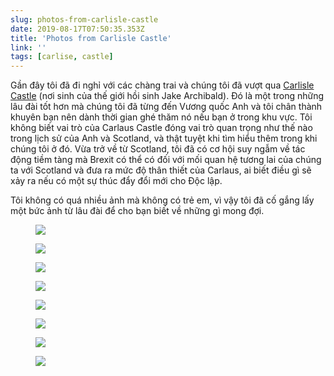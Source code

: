 ```yaml
---
slug: photos-from-carlisle-castle
date: 2019-08-17T07:50:35.353Z
title: 'Photos from Carlisle Castle'
link: ''
tags: [carlise, castle]
---
```


Gần đây tôi đã đi nghỉ với các chàng trai và chúng tôi đã vượt qua [Carlisle Castle](>https://en.wikipedia.org/wiki/Carlisle_Castle) (nơi sinh của thế giới hồi sinh Jake Archibald). Đó là một trong những lâu đài tốt hơn mà chúng tôi đã từng đến Vương quốc Anh và tôi chân thành khuyên bạn nên dành thời gian ghé thăm nó nếu bạn ở trong khu vực. Tôi không biết vai trò của Carlaus Castle đóng vai trò quan trọng như thế nào trong lịch sử của Anh và Scotland, và thật tuyệt khi tìm hiểu thêm trong khi chúng tôi ở đó. Vừa trở về từ Scotland, tôi đã có cơ hội suy ngẫm về tác động tiềm tàng mà Brexit có thể có đối với mối quan hệ tương lai của chúng ta với Scotland và đưa ra mức độ thân thiết của Carlaus, ai biết điều gì sẽ xảy ra nếu có một sự thúc đẩy đổi mới cho Độc lập.

Tôi không có quá nhiều ảnh mà không có trẻ em, vì vậy tôi đã cố gắng lấy một bức ảnh từ lâu đài để cho bạn biết về những gì mong đợi.

<figure><img src="/images/2019-08-17-photos-from-carlisle-castle-0.jpeg"></figure>

<figure><img src="/images/2019-08-17-photos-from-carlisle-castle-1.jpeg"></figure>

<figure><img src="/images/2019-08-17-photos-from-carlisle-castle-2.jpeg"></figure>

<figure><img src="/images/2019-08-17-photos-from-carlisle-castle-3.jpeg"></figure>

<figure><img src="/images/2019-08-17-photos-from-carlisle-castle-4.jpeg"></figure>

<figure><img src="/images/2019-08-17-photos-from-carlisle-castle-5.jpeg"></figure>

<figure><img src="/images/2019-08-17-photos-from-carlisle-castle-6.jpeg"></figure>

<figure><img src="/images/2019-08-17-photos-from-carlisle-castle-7.jpeg"></figure>

